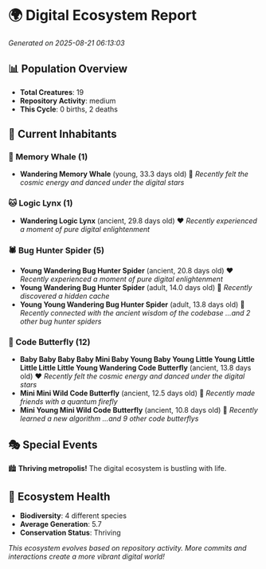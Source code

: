 # 🌍 Digital Ecosystem Report
*Generated on 2025-08-21 06:13:03*

## 📊 Population Overview
- **Total Creatures**: 19
- **Repository Activity**: medium
- **This Cycle**: 0 births, 2 deaths

## 👥 Current Inhabitants

### 🐋 Memory Whale (1)
- **Wandering Memory Whale** (young, 33.3 days old) 💛
  *Recently felt the cosmic energy and danced under the digital stars*

### 🐱 Logic Lynx (1)
- **Wandering Logic Lynx** (ancient, 29.8 days old) ❤️
  *Recently experienced a moment of pure digital enlightenment*

### 🕷️ Bug Hunter Spider (5)
- **Young Wandering Bug Hunter Spider** (ancient, 20.8 days old) ❤️
  *Recently experienced a moment of pure digital enlightenment*
- **Young Wandering Bug Hunter Spider** (adult, 14.0 days old) 💛
  *Recently discovered a hidden cache*
- **Young Young Wandering Bug Hunter Spider** (adult, 13.8 days old) 💛
  *Recently connected with the ancient wisdom of the codebase*
  *...and 2 other bug hunter spiders*

### 🦋 Code Butterfly (12)
- **Baby Baby Baby Baby Mini Baby Young Baby Young Little Young Little Little Little Little Young Wandering Code Butterfly** (ancient, 13.8 days old) ❤️
  *Recently felt the cosmic energy and danced under the digital stars*
- **Mini Mini Wild Code Butterfly** (ancient, 12.5 days old) 💛
  *Recently made friends with a quantum firefly*
- **Mini Young Mini Wild Code Butterfly** (ancient, 10.8 days old) 💛
  *Recently learned a new algorithm*
  *...and 9 other code butterflys*

## 🎭 Special Events

🏙️ **Thriving metropolis!** The digital ecosystem is bustling with life.

## 🔬 Ecosystem Health
- **Biodiversity**: 4 different species
- **Average Generation**: 5.7
- **Conservation Status**: Thriving

*This ecosystem evolves based on repository activity. More commits and interactions create a more vibrant digital world!*
